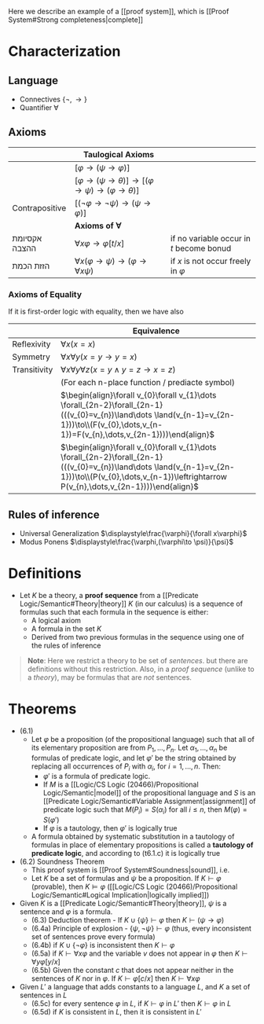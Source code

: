 
Here we describe an example of a [[proof system]], which is [[Proof System#Strong completeness|complete]]
#  Characterization

## Language

- Connectives $\{ \lnot,\to \}$
- Quantifier $\forall$

## Axioms 

|                | Taulogical Axioms                                                          |                                          |
| -------------- | -------------------------------------------------------------------------- | ---------------------------------------- |
|                | $[\varphi\to(\psi\to \varphi)]$                                            |                                          |
|                | $[\varphi\to(\psi\to \theta)]\to[(\varphi\to \psi)\to(\varphi\to \theta)]$ |                                          |
| Contrapositive | $[(\lnot\varphi\to\lnot\psi)\to(\psi\to\varphi)]$                          |                                          |
|                | **Axioms of $\forall$**                                                    |                                          |
| אקסיומת ההצבה  | $\forall x \varphi\to \varphi[t/x]$                                        | if no variable occur in $t$ become bonud |
| הזזת הכמת      | $\forall x(\varphi\to \psi)\to(\varphi\to \forall x\psi)$                  | if $x$ is not occur freely in $\varphi$  |

### Axioms of Equality

If it is first-order logic with equality, then we have also

|              | Equivalence                                                                                                                                                                                                   |
| ------------ | ------------------------------------------------------------------------------------------------------------------------------------------------------------------------------------------------------------- |
| Reflexivity  | $\forall x (x = x)$                                                                                                                                                                                           |
| Symmetry     | $\forall x\forall y (x = y \rightarrow y = x)$                                                                                                                                                                |
| Transitivity | $\forall x \forall y \forall z (x = y \land y = z \rightarrow x = z)$                                                                                                                                         |
|              | (For each n-place function / prediacte symbol)                                                                                                                                                                |
|              | $\begin{align}\forall v_{0}\forall v_{1}\dots \forall_{2n-2}\forall_{2n-1}(((v_{0}=v_{n})\land\dots \land(v_{n-1}=v_{2n-1}))\to\\(F(v_{0},\dots,v_{n-1})=F(v_{n},\dots,v_{2n-1})))\end{align}$                |
|              | $\begin{align}\forall v_{0}\forall v_{1}\dots \forall_{2n-2}\forall_{2n-1}(((v_{0}=v_{n})\land\dots \land(v_{n-1}=v_{2n-1}))\to\\(P(v_{0},\dots,v_{n-1})\leftrightarrow P(v_{n},\dots,v_{2n-1})))\end{align}$ |

## Rules of inference

- Universal Generalization $\displaystyle\frac{\varphi}{\forall x\varphi}$
- Modus Ponens $\displaystyle\frac{\varphi,(\varphi\to \psi)}{\psi}$


# Definitions

- Let $K$ be a theory, a **proof sequence** from a [[Predicate Logic/Semantic#Theory|theory]] $K$ (in our calculus) is a sequence of formulas such that each formula in the sequence is either:
	- A logical axiom
	- A formula in the set $K$
	- Derived from two previous formulas in the sequence using one of the rules of inference



> **Note**: Here we restrict a theory to be set of *sentences*. but there are definitions without this restriction. Also, in a *proof sequence* (unlike to a *theory*), may be formulas that are *not* sentences.

# Theorems

- (6.1)
	- Let $\varphi$ be a proposition (of the propositional language) such that all of its elementary proposition are from $P_{1}, ..., P_{n}$. Let $\alpha_{1}, ..., \alpha_{n}$ be formulas of predicate logic, and let $\varphi'$ be the string obtained by replacing all occurrences of $P_{i}$  with $\alpha_{i}$, for $i=1, \dots, n$. Then:
		- $\varphi'$ is a formula of predicate logic.
		- If $M$ is a [[Logic/CS Logic (20466)/Propositional Logic/Semantic|model]] of the propositional language and $S$ is an [[Predicate Logic/Semantic#Variable Assignment|assignment]] of predicate logic such that $M(P_{i}) = S(\alpha_{i})$ for all ${i}\leq n$, then $M(\varphi) = S(\varphi ')$
		- If $\varphi$ is a tautology, then $\varphi'$ is logically true
	- A formula obtained by systematic substitution in a tautology of formulas in place of elementary propositions is called a **tautology of predicate logic**, and according to (t6.1.c) it is logically true
- (6.2) Soundness Theorem
	- This proof system is [[Proof System#Soundness|sound]], i.e.
	- Let $K$ be a set of formulas and $\psi$ be a proposition. If $K\vdash \varphi$ (provable), then $K \models\varphi$ ([[Logic/CS Logic (20466)/Propositional Logic/Semantic#Logical Implication|logically implied]])
- Given $K$ is a [[Predicate Logic/Semantic#Theory|theory]], $\psi$ is a sentence and $\varphi$ is a formula. 
	- (6.3) Deduction theorem - If $K\cup \{ \psi \}\vdash \varphi$ then $K \vdash ( \psi \to \varphi)$
	- (6.4a) Principle of explosion - $\{ \psi,\lnot \psi \}\vdash \varphi$ (thus, every inconsistent set of sentences prove every formula)
	- (6.4b) if $K\cup \{ \lnot \varphi \}$ is inconsistent then $K \vdash \varphi$
	- (6.5a) if $K\vdash \forall x\varphi$ and the variable $v$ does not appear in $\varphi$ then $K \vdash \forall y \varphi[y/x]$
	- (6.5b) Given the constant $c$ that does not appear neither in the sentences of $K$ nor in $\varphi$. If $K \vdash \varphi[c / x]$ then $K \vdash \forall x \varphi$
- Given $L'$ a language that adds constants to a language $L$, and $K$ a set of sentences in $L$
	- (6.5c) for every sentence $\varphi$ in $L$, if $K \vdash \varphi$ in $L'$ then $K \vdash \varphi$ in $L$
	- (6.5d) if $K$ is consistent in $L$, then it is consistent in $L'$

